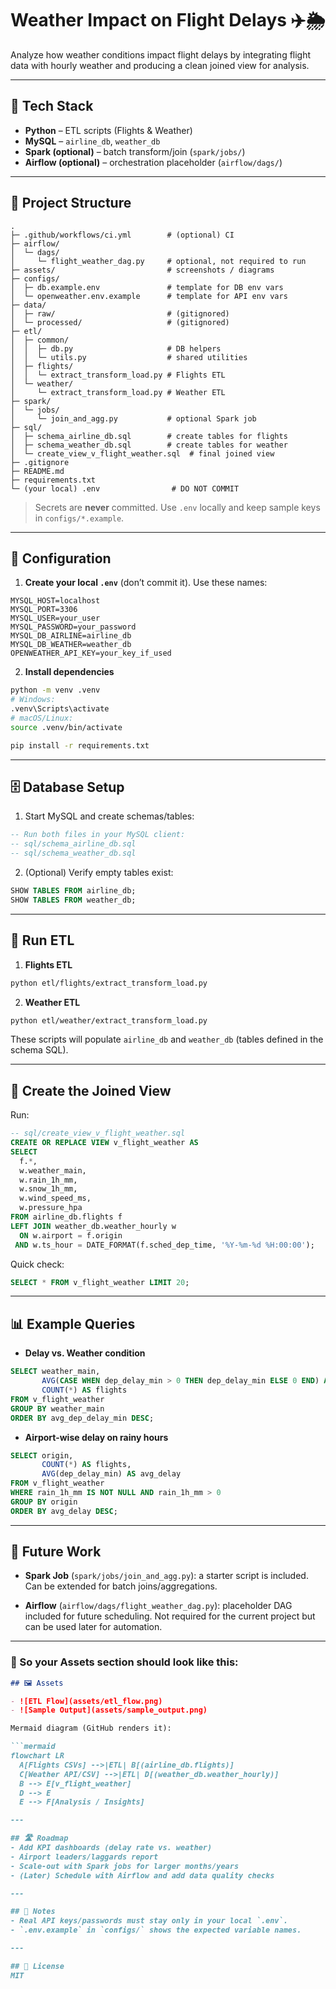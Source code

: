 # Weather Impact on Flight Delays ✈️🌦️

Analyze how weather conditions impact flight delays by integrating flight data with hourly weather and producing a clean joined view for analysis.

---

## 🧰 Tech Stack
- **Python** – ETL scripts (Flights & Weather)
- **MySQL** – `airline_db`, `weather_db`
- **Spark (optional)** – batch transform/join (`spark/jobs/`)
- **Airflow (optional)** – orchestration placeholder (`airflow/dags/`)

---

## 📁 Project Structure

```
.
├─ .github/workflows/ci.yml        # (optional) CI
├─ airflow/
│  └─ dags/
│     └─ flight_weather_dag.py     # optional, not required to run
├─ assets/                         # screenshots / diagrams
├─ configs/
│  ├─ db.example.env               # template for DB env vars
│  └─ openweather.env.example      # template for API env vars
├─ data/
│  ├─ raw/                         # (gitignored)
│  └─ processed/                   # (gitignored)
├─ etl/
│  ├─ common/
│  │  ├─ db.py                     # DB helpers
│  │  └─ utils.py                  # shared utilities
│  ├─ flights/
│  │  └─ extract_transform_load.py # Flights ETL
│  └─ weather/
│     └─ extract_transform_load.py # Weather ETL
├─ spark/
│  └─ jobs/
│     └─ join_and_agg.py           # optional Spark job
├─ sql/
│  ├─ schema_airline_db.sql        # create tables for flights
│  ├─ schema_weather_db.sql        # create tables for weather
│  └─ create_view_v_flight_weather.sql  # final joined view
├─ .gitignore
├─ README.md
├─ requirements.txt
└─ (your local) .env                # DO NOT COMMIT
```

> Secrets are **never** committed. Use `.env` locally and keep sample keys in `configs/*.example`.

---

## 🔑 Configuration

1) **Create your local `.env`** (don’t commit it). Use these names:
```
MYSQL_HOST=localhost
MYSQL_PORT=3306
MYSQL_USER=your_user
MYSQL_PASSWORD=your_password
MYSQL_DB_AIRLINE=airline_db
MYSQL_DB_WEATHER=weather_db
OPENWEATHER_API_KEY=your_key_if_used
```

2) **Install dependencies**
```bash
python -m venv .venv
# Windows:
.venv\Scripts\activate
# macOS/Linux:
source .venv/bin/activate

pip install -r requirements.txt
```

---

## 🗄️ Database Setup

1) Start MySQL and create schemas/tables:
```sql
-- Run both files in your MySQL client:
-- sql/schema_airline_db.sql
-- sql/schema_weather_db.sql
```

2) (Optional) Verify empty tables exist:
```sql
SHOW TABLES FROM airline_db;
SHOW TABLES FROM weather_db;
```

---

## 🚚 Run ETL

1) **Flights ETL**
```bash
python etl/flights/extract_transform_load.py
```

2) **Weather ETL**
```bash
python etl/weather/extract_transform_load.py
```

These scripts will populate `airline_db` and `weather_db` (tables defined in the schema SQL).

---

## 🔗 Create the Joined View

Run:
```sql
-- sql/create_view_v_flight_weather.sql
CREATE OR REPLACE VIEW v_flight_weather AS
SELECT
  f.*,
  w.weather_main,
  w.rain_1h_mm,
  w.snow_1h_mm,
  w.wind_speed_ms,
  w.pressure_hpa
FROM airline_db.flights f
LEFT JOIN weather_db.weather_hourly w
  ON w.airport = f.origin
 AND w.ts_hour = DATE_FORMAT(f.sched_dep_time, '%Y-%m-%d %H:00:00');
```

Quick check:
```sql
SELECT * FROM v_flight_weather LIMIT 20;
```

---

## 📊 Example Queries

- **Delay vs. Weather condition**
```sql
SELECT weather_main,
       AVG(CASE WHEN dep_delay_min > 0 THEN dep_delay_min ELSE 0 END) AS avg_dep_delay_min,
       COUNT(*) AS flights
FROM v_flight_weather
GROUP BY weather_main
ORDER BY avg_dep_delay_min DESC;
```

- **Airport-wise delay on rainy hours**
```sql
SELECT origin,
       COUNT(*) AS flights,
       AVG(dep_delay_min) AS avg_delay
FROM v_flight_weather
WHERE rain_1h_mm IS NOT NULL AND rain_1h_mm > 0
GROUP BY origin
ORDER BY avg_delay DESC;
```

---

## 🧪 Future Work

- **Spark Job** (`spark/jobs/join_and_agg.py`): a starter script is included. Can be extended for batch joins/aggregations.  

- **Airflow** (`airflow/dags/flight_weather_dag.py`): placeholder DAG included for future scheduling. Not required for the current project but can be used later for automation.  

---


### 📌 So your **Assets section** should look like this:
```markdown
## 🖼️ Assets

- ![ETL Flow](assets/etl_flow.png)
- ![Sample Output](assets/sample_output.png)

Mermaid diagram (GitHub renders it):

```mermaid
flowchart LR
  A[Flights CSVs] -->|ETL| B[(airline_db.flights)]
  C[Weather API/CSV] -->|ETL| D[(weather_db.weather_hourly)]
  B --> E[v_flight_weather]
  D --> E
  E --> F[Analysis / Insights]

---

## 🛣️ Roadmap
- Add KPI dashboards (delay rate vs. weather)
- Airport leaders/laggards report
- Scale-out with Spark jobs for larger months/years
- (Later) Schedule with Airflow and add data quality checks

---

## 🔐 Notes
- Real API keys/passwords must stay only in your local `.env`.
- `.env.example` in `configs/` shows the expected variable names.

---

## 📜 License
MIT
